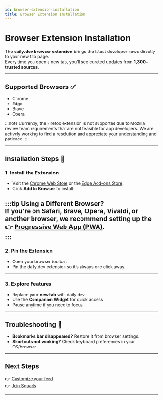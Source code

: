 ```yaml
---
id: browser-extension-installation
title: Browser Extension Installation
---
```


# Browser Extension Installation

The **daily.dev browser extension** brings the latest developer news directly to your new tab page.  
Every time you open a new tab, you’ll see curated updates from **1,300+ trusted sources**.

---

## Supported Browsers ✅

- Chrome  
- Edge  
- Brave  
- Opera  

:::note
Currently, the Firefox extension is not supported due to Mozilla review team requirements that are not feasible for app developers. We are actively working to find a resolution and appreciate your understanding and patience.
:::

---

## Installation Steps 🚀

### 1. Install the Extension

- Visit the [Chrome Web Store](https://chrome.google.com/webstore/detail/dailydev/) or the [Edge Add-ons Store](https://microsoftedge.microsoft.com/addons/detail/dailydev/).  
- Click **Add to Browser** to install.
  
:::tip Using a Different Browser?  
If you’re on **Safari, Brave, Opera, Vivaldi**, or another browser, we recommend setting up the  
👉 [Progressive Web App (PWA)](/docs/documentation-tooling/pwa-installation-guide).  
:::
---

### 2. Pin the Extension

- Open your browser toolbar.  
- Pin the daily.dev extension so it’s always one click away.  

---

### 3. Explore Features

- Replace your **new tab** with daily.dev  
- Use the **Companion Widget** for quick access  
- Pause anytime if you need to focus  

---

## Troubleshooting 🔧

- **Bookmarks bar disappeared?** Restore it from browser settings.  
- **Shortcuts not working?** Check keyboard preferences in your OS/browser.  

---

## Next Steps

👉 [Customize your feed](https://docs.daily.dev/docs/setting-up-your-feed/filtering-content-feed)  
👉 [Join Squads](https://docs.daily.dev/docs/squads/creating-your-squad)  

---
